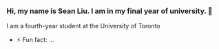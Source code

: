 ### Hi, my name is Sean Liu. I am in my final year of university. 👋

I am a fourth-year student at the University of Toronto

- ⚡ Fun fact: ...

